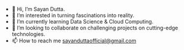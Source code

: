 - 👋 Hi, I’m Sayan Dutta.
- 👀 I’m interested in turning fascinations into reality.
- 🌱 I’m currently learning Data Science & Cloud Computing.
- 💞️ I’m looking to collaborate on challenging projects on cutting-edge technologies.
- 📫 How to reach me sayanduttaofficial@gmail.com

<!---
Sayan-Dutta-1/Sayan-Dutta-1 is a ✨ special ✨ repository because its `README.md` (this file) appears on your GitHub profile.
You can click the Preview link to take a look at your changes.
--->
